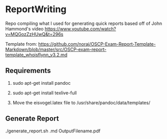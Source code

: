 # ReportWriting
Repo compiling what I used for generating quick reports based off of John Hammond's video https://www.youtube.com/watch?v=MQGozZzHUwQ&t=296s

Template from: https://github.com/noraj/OSCP-Exam-Report-Template-Markdown/blob/master/src/OSCP-exam-report-template_whoisflynn_v3.2.md

## Requirements

1. sudo apt-get install pandoc

2. sudo apt-get install texlive-full

3. Move the eisvogel.latex file to /usr/share/pandoc/data/templates/


## Generate Report

./generate_report.sh <filename>.md OutputFilename.pdf

